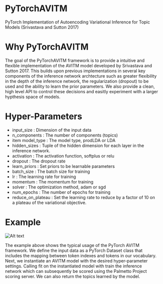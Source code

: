 # PyTorchAVITM
PyTorch Implementation of Autoencoding Variational Inference for Topic Models (Srivastava and Sutton 2017)  


# Why PyTorchAVITM

The goal of the PyTorchAVITM framework is to provide a intuitive and flexible implementation of the AVITM model developed by Srivastava and Sutton 2017.  This builds upon previous implementations in several key components of the inference network archtecture such as greater flexibility in the depth of the inference network, the regularization (dropout) to be used and the ability to learn the prior parameters.  We also provide a clean, high level API to control these decisions and easitly experiment with a larger hypthesis space of models.

# Hyper-Parameters

* input_size : Dimension of the input data
* n_components : The number of components (topics)
* item model_type : The model type, prodLDA or LDA
* hidden_sizes : Tuple of the hidden dimension for each layer in the inference network.
* activation : The activation function, softplus or relu
* dropout : The dropout rate
* learn_priors : Set priors to be learnable parameters
* batch_size : The batch size for training
* lr : The learning rate for training
* momentum : The momentum for training
* solver : The optimization method, adam or sgd
* num_epochs : The number of epochs for training
* reduce_on_plateau : Set the learning rate to reduce by a factor of 10 on a plateau of the variational objective.

# Example

![Alt text](/images/call_signature.png?raw=true)

The example above shows the typical usage of the PyTorch AVITM framework.  We define the input data as a PyTorch Dataset class that includes the mapping between token indexes and tokens in our vocabulary.  Next, we instantiate an AVITM model with the desired hyper-parameter settings.  Calling fit on the instantiated model with train the inference network which can subsequently be scored using the Palmetto Project scoring server.  We can also return the topics learned by the model.
